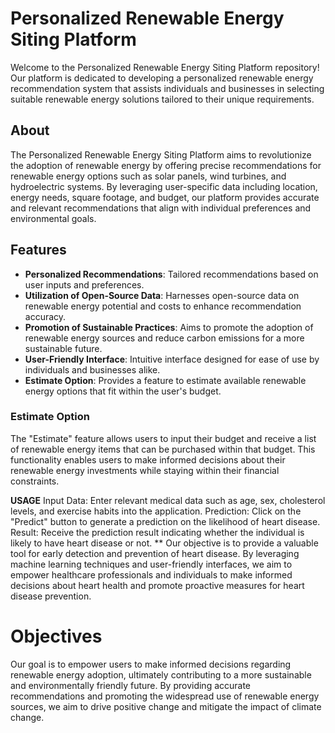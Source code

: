 # Personalized Renewable Energy Siting Platform

Welcome to the Personalized Renewable Energy Siting Platform repository! Our platform is dedicated to developing a personalized renewable energy recommendation system that assists individuals and businesses in selecting suitable renewable energy solutions tailored to their unique requirements.

## About

The Personalized Renewable Energy Siting Platform aims to revolutionize the adoption of renewable energy by offering precise recommendations for renewable energy options such as solar panels, wind turbines, and hydroelectric systems. By leveraging user-specific data including location, energy needs, square footage, and budget, our platform provides accurate and relevant recommendations that align with individual preferences and environmental goals.

## Features

- **Personalized Recommendations**: Tailored recommendations based on user inputs and preferences.
- **Utilization of Open-Source Data**: Harnesses open-source data on renewable energy potential and costs to enhance recommendation accuracy.
- **Promotion of Sustainable Practices**: Aims to promote the adoption of renewable energy sources and reduce carbon emissions for a more sustainable future.
- **User-Friendly Interface**: Intuitive interface designed for ease of use by individuals and businesses alike.
- **Estimate Option**: Provides a feature to estimate available renewable energy options that fit within the user's budget.

### Estimate Option

The "Estimate" feature allows users to input their budget and receive a list of renewable energy items that can be purchased within that budget. This functionality enables users to make informed decisions about their renewable energy investments while staying within their financial constraints.

**USAGE**
Input Data: Enter relevant medical data such as age, sex, cholesterol levels, and exercise habits into the application.
Prediction: Click on the "Predict" button to generate a prediction on the likelihood of heart disease.
Result: Receive the prediction result indicating whether the individual is likely to have heart disease or not.
**
Our objective is to provide a valuable tool for early detection and prevention of heart disease. By leveraging machine learning techniques and user-friendly interfaces, we aim to empower healthcare professionals and individuals to make informed decisions about heart health and promote proactive measures for heart disease prevention.

 
# Objectives

Our goal is to empower users to make informed decisions regarding renewable energy adoption, ultimately contributing to a more sustainable and environmentally friendly future. By providing accurate recommendations and promoting the widespread use of renewable energy sources, we aim to drive positive change and mitigate the impact of climate change.
